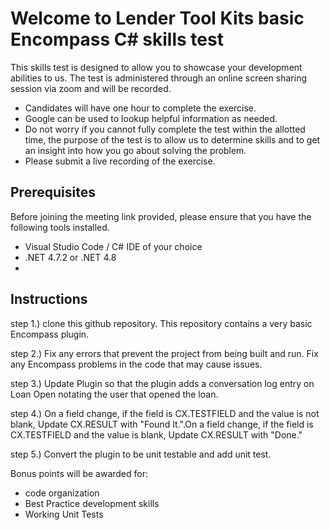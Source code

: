 # Welcome to Lender Tool Kits basic Encompass C# skills test

This skills test is designed to allow you to showcase your development abilities to us. The test is administered through an online screen sharing session via zoom and will be recorded.

* Candidates will have one hour to complete the exercise.
* Google can be used to lookup helpful information as needed.
* Do not worry if you cannot fully complete the test within the allotted time, the purpose of the test is to allow us to determine skills and to get an insight into how you go about solving the problem.
* Please submit a live recording of the exercise.

## Prerequisites

Before joining the meeting link provided, please ensure that you have the following tools installed.

* Visual Studio Code / C# IDE of your choice
* .NET 4.7.2 or .NET 4.8
* 

## Instructions

step 1.) clone this github repository. This repository contains a very basic Encompass plugin.

step 2.) Fix any errors that prevent the project from being built and run. Fix any Encompass problems in the code that may cause issues.

step 3.) Update Plugin so that the plugin adds a conversation log entry on Loan Open notating the user that opened the loan.

step 4.) On a field change, if the field is CX.TESTFIELD and the value is not blank, Update CX.RESULT with "Found It.".On a field change, if the field is CX.TESTFIELD and the value is blank, Update CX.RESULT with "Done."

step 5.) Convert the plugin to be unit testable and add unit test. 

Bonus points will be awarded for:
* code organization
* Best Practice development skills
* Working Unit Tests
